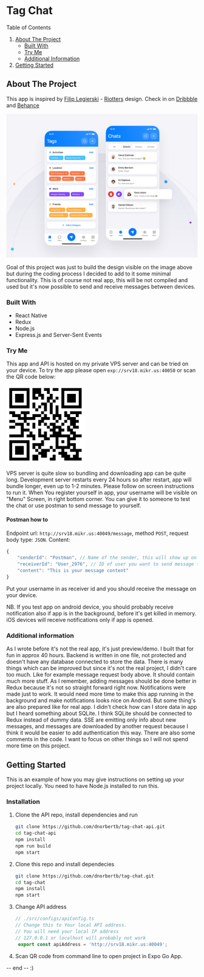 # Tag Chat

  <summary>Table of Contents</summary>
  <ol>
    <li>
      <a href="#about-the-project">About The Project</a>
      <ul>
        <li><a href="#built-with">Built With</a></li>
        <li><a href="#try-me">Try Me</a></li>
        <li><a href="#additional-information">Additional Information</a></li>
      </ul>
    </li>
    <li>
      <a href="#getting-started">Getting Started</a>
    </li>
  </ol>

## About The Project

This app is inspired by [Filip Legierski](https://dribbble.com/kedavra) - [Riotters](https://dribbble.com/riotters) design. Check in on [Dribbble](https://dribbble.com/shots/16118990-Tagchat-Mobile-Application) and [Behance](https://www.behance.net/gallery/123874177/Tagchat/)

[![Tag Chat Screen Shot][product-screenshot]](https://dribbble.com/shots/16118990-Tagchat-Mobile-Application)

Goal of this project was just to build the design visible on the image above but during the coding process I decided to add to it some minimal functionality. This is of course not real app, this will be not compiled and used but it's now possible to send and receive messages between devices.

### Built With

- React Native
- Redux
- Node.js
- Express.js and Server-Sent Events

### Try Me

This app and API is hosted on my private VPS server and can be tried on your device. To try the app please open `exp://srv18.mikr.us:40050` or scan the QR code below:

![QR Code Image][qrcode-screenshot]

VPS server is quite slow so bundling and downloading app can be quite long. Development server restarts every 24 hours so after restart, app will bundle longer, even up to 1-2 minutes. Please follow on screen instructions to run it. When You register yourself in app, your username will be visible on "Menu" Screen, in right bottom corner. You can give it to someone to test the chat or use postman to send message to yourself.

#### Postman how to

Endpoint url: `http://srv18.mikr.us:40049/message`, method `POST`, request body type: `JSON`. Content:

```js
{
    "senderId": "Postman", // Name of the sender, this will show up on messages screen
    "receiverId": "User_2976", // ID of user you want to send message to
    "content": "This is your message content"
}
```

Put your username in as receiver id and you should receive the message on your device.

NB. If you test app on android device, you should probably receive notification also if app is in the background, before it's get killed in memory. iOS devices will receive notifications only if app is opened.

### Additional information

As I wrote before it's not the real app, it's just preview/demo. I built that for fun in approx 40 hours. Backend is written in one file, not protected and doesn't have any database connected to store the data. There is many things which can be improved but since it's not the real project, I didn't care too much. Like for example message request body above. It should contain much more stuff. As I remember, adding messages should be done better in Redux because it's not so straight forward right now. Notifications were made just to work. It would need more time to make this app running in the background and make notifications looks nice on Android. But some thing's are also prepared like for real app. I didn't check how can I store data in app but I heard something about SQLite. I think SQLite should be connected to Redux instead of dummy data. SSE are emitting only info about new messages, and messages are downloaded by another request because I think it would be easier to add authentication this way. There are also some comments in the code. I want to focus on other things so I will not spend more time on this project.


## Getting Started 

This is an example of how you may give instructions on setting up your project locally.
You need to have Node.js installed to run this.

### Installation


1. Clone the API repo, install dependencies and run
   ```sh
   git clone https://github.com/dnorbertb/tag-chat-api.git
   cd tag-chat-api
   npm install
   npm run build
   npm start
   ```
2. Clone this repo and install dependecies 
   ```sh
   git clone https://github.com/dnorbertb/tag-chat.git
   cd tag-chat
   npm install
   npm start
   ```
3. Change API address
   ```js
   // ./src/configs/apiConfig.ts
   // Change this to Your local API address. 
   // You will need your local IP address
   // 127.0.0.1 or localhost will probably not work
    export const apiAddress = 'http://srv18.mikr.us:40049';
   ```
4. Scan QR code from command line to open project in Expo Go App.


-- end -- 
:)


<!-- MARKDOWN LINKS & IMAGES -->
<!-- https://www.markdownguide.org/basic-syntax/#reference-style-links -->
[product-screenshot]: screenshots/app_design.png
[qrcode-screenshot]: screenshots/code.png